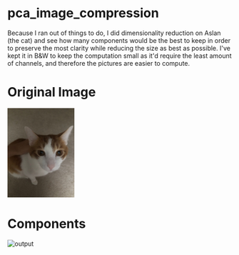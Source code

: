 # pca_image_compression


Because I ran out of things to do, I did dimensionality reduction on Aslan (the cat) and see how many components would be the best to keep in order to preserve the most clarity while reducing the size as best as possible. I've kept it in B&W to keep the computation small as it'd require the least amount of channels, and therefore the pictures are easier to compute.

# Original Image
<img src="https://raw.githubusercontent.com/63616e/pca_image_compression/master/image.jpg" width="150" height="200" />

# Components
![output](https://user-images.githubusercontent.com/33205097/206878641-78ac1514-c7a4-4e12-8880-eb36918e3d1b.png)



